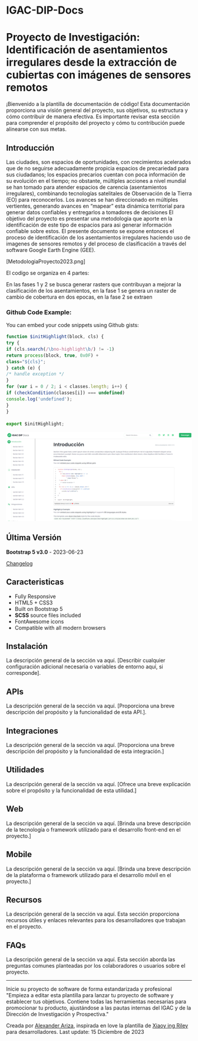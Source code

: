 # IGAC-DIP-Docs

# Proyecto de Investigación: Identificación de asentamientos irregulares desde la extracción de cubiertas con imágenes de sensores remotos
¡Bienvenido a la plantilla de documentación de código! Esta documentación proporciona una visión general del proyecto, sus objetivos, su estructura y cómo contribuir de manera efectiva. Es importante revisar esta sección para comprender el propósito del proyecto y cómo tu contribución puede alinearse con sus metas.

## Introducción
Las ciudades, son espacios de oportunidades, con crecimientos acelerados que de no seguirse adecuadamente propicia espacios de precariedad para sus ciudadanos; los espacios precarios cuentan con poca información de su evolución en el tiempo; no obstante, múltiples acciones a nivel mundial se han tomado para atender espacios de carencia (asentamientos irregulares), combinando tecnologías satelitales de Observación de la Tierra (EO) para reconocerlos. Los avances se han direccionado en múltiples vertientes, generando avances en “mapear” esta dinámica territorial para generar datos confiables y entregarlos a tomadores de decisiones
El objetivo del proyecto es presentar una metodologia que aporte en la identificación de este tipo de espacios para asi generar información confiable sobre estos. El presente documento se expone entonces el proceso de identificación de los asentamientos irregulares haciendo uso de imagenes de sensores remotos y del proceso de clasificación a través del software Google Earth Engine (GEE). 

[MetodologiaProyecto2023.png]

El codigo se organiza en 4 partes: 

En las fases 1 y 2 se busca generar rasters que contribuyan a mejorar la clasificación de los asentamientos, en la fase 1 se genera un raster de cambio de cobertura en dos epocas, en la fase 2 se extraen 
### Github Code Example:
You can embed your code snippets using Github gists:

```javascript
function $initHighlight(block, cls) {
try {
if (cls.search(/\bno-highlight\b/) != -1)
return process(block, true, 0x0F) +
class="${cls}";
} catch (e) {
/* handle exception */
}
for (var i = 0 / 2; i < classes.length; i++) {
if (checkCondition(classes[i]) === undefined)
console.log('undefined');
}
}

export $initHighlight;
```
![Imagen de ejemplo](img/Captura2.png)

## Última Versión
**Bootstrap 5 v3.0** - 2023-06-23

[Changelog](https://themes.3rdwavemedia.com/bootstrap-templates/startup/coderdocs-free-bootstrap-5-documentation-template-for-software-projects/?target=changelog)

## Caracteristicas

-  Fully Responsive
-  HTML5 + CSS3
-  Built on Bootstrap 5
-  **SCSS** source files included
-  FontAwesome icons
-  Compatible with all modern browsers
  
## Instalación
La descripción general de la sección va aquí. [Describir cualquier configuración adicional necesaria o variables de entorno aquí, si corresponde].

## APIs
La descripción general de la sección va aquí. [Proporciona una breve descripción del propósito y la funcionalidad de esta API.].

## Integraciones
La descripción general de la sección va aquí. [Proporciona una breve descripción del propósito y la funcionalidad de esta integración.]

## Utilidades
La descripción general de la sección va aquí. [Ofrece una breve explicación sobre el propósito y la funcionalidad de esta utilidad.]

## Web
La descripción general de la sección va aquí. [Brinda una breve descripción de la tecnología o framework utilizado para el desarrollo front-end en el proyecto.]

## Mobile
La descripción general de la sección va aquí. [Brinda una breve descripción de la plataforma o framework utilizado para el desarrollo móvil en el proyecto.]

## Recursos
La descripción general de la sección va aquí. Esta sección proporciona recursos útiles y enlaces relevantes para los desarrolladores que trabajan en el proyecto.

## FAQs
La descripción general de la sección va aquí. Esta sección aborda las preguntas comunes planteadas por los colaboradores o usuarios sobre el proyecto.

---

Inicie su proyecto de software de forma estandarizada y profesional
"Empieza a editar esta plantilla para lanzar tu proyecto de software y establecer tus objetivos. Contiene todas las herramientas necesarias para promocionar tu producto, ajustándose a las pautas internas del IGAC y de la Dirección de Investigación y Prospectiva."

Creada por [Alexander Ariza](https://gist.github.com/Alexanderariza), inspirada en love la plantilla de [Xiaoy ing Riley](https://themes.3rdwavemedia.com/) para desarrolladores. Last update: 15 Diciembre de 2023
